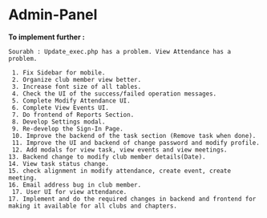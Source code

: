 # Admin-Panel

<b>To implement further :</b> 
    
    Sourabh : Update_exec.php has a problem. View Attendance has a problem.

     1. Fix Sidebar for mobile.
     2. Organize club member view better.
     3. Increase font size of all tables.
     4. Check the UI of the success/failed operation messages.
     5. Complete Modify Attendance UI.
     6. Complete View Events UI.
     7. Do frontend of Reports Section.
     8. Develop Settings modal.
     9. Re-develop the Sign-In Page.
     10. Improve the backend of the task section (Remove task when done). 
     11. Improve the UI and backend of change password and modify profile. 
     12. Add modals for view task, view events and view meetings.
	13. Backend change to modify club member details(Date).
	14. View task status change.
	15. check alignment in modify attendance, create event, create meeting.
	16. Email address bug in club member.
     17. User UI for view attendance.
	17. Implement and do the required changes in backend and frontend for making it available for all clubs and chapters. 
